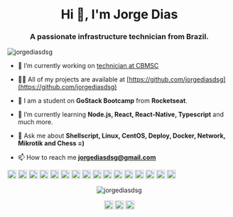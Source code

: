 <h1 align="center">Hi 👋, I'm Jorge Dias</h1>
<h3 align="center">A passionate infrastructure technician from Brazil.</h3>
<p align="left"> <img src="https://komarev.com/ghpvc/?username=jorgediasdsg" alt="jorgediasdsg" /> </p>

- 🔭 I’m currently working on [technician at CBMSC](https://portal.cbm.sc.gov.br)

- 👨‍💻 All of my projects are available at [https://github.com/jorgediasdsg](https://github.com/jorgediasdsg)

- :rocket: I am a student on **GoStack Bootcamp** from **Rocketseat**.

- :seedling: I’m currently learning **Node.js, React, React-Native, Typescript** and much more.

- 💬 Ask me about **Shellscript, Linux, CentOS, Deploy, Docker, Network, Mikrotik and Chess =)**

- 📫 How to reach me **jorgediasdsg@gmail.com**

<p align="left">
<img src="https://cdn.icon-icons.com/icons2/2415/PNG/512/react_original_wordmark_logo_icon_146375.png" alt="react" width="20" height="20"/> 
<img src="https://upload.wikimedia.org/wikipedia/commons/thumb/d/d5/CSS3_logo_and_wordmark.svg/363px-CSS3_logo_and_wordmark.svg.png" alt="css3" width="20" height="20"/> 
<img src="https://cdn.icon-icons.com/icons2/2415/PNG/512/docker_original_wordmark_logo_icon_146557.png" alt="docker" width="20" height="20"/> 
<img src="https://cdn.icon-icons.com/icons2/2415/PNG/512/html_original_wordmark_logo_icon_146478.png" alt="html5" width="20" height="20"/> 
<img src="https://upload.wikimedia.org/wikipedia/commons/thumb/9/99/Unofficial_JavaScript_logo_2.svg/1200px-Unofficial_JavaScript_logo_2.svg.png" alt="javascript" width="20" height="20"/> 
<img src="https://duncanleung.com/static/1890d08d372e93441aa7aef3aa4c8464/92ab1/typescript.png" alt="typescript" width="20" height="20"/> 
<img src="https://cdn.icon-icons.com/icons2/2415/PNG/512/mysql_original_wordmark_logo_icon_146417.png" alt="mysql" width="20" height="20"/> 
<img src="https://upload.wikimedia.org/wikipedia/commons/thumb/2/27/PHP-logo.svg/711px-PHP-logo.svg.png" alt="php" width="20" height="20"/> 
<img src="https://cdn.icon-icons.com/icons2/2415/PNG/512/postgresql_original_wordmark_logo_icon_146392.png" alt="postgresql" width="20" height="20"/> 
<img src="https://www.martincap.io/images/icons/devicon/nodejs/nodejs-original.svg" alt="nodejs" width="20" height="20"/> 
<img src="https://upload.wikimedia.org/wikipedia/commons/thumb/c/c3/Python-logo-notext.svg/120px-Python-logo-notext.svg.png" alt="python" width="20" height="20"/> 
<img src="https://upload.wikimedia.org/wikipedia/commons/thumb/3/35/Tux.svg/299px-Tux.svg.png" alt="linux" width="20" height="20"/>
<img src="https://wiki.centos.org/ArtWork/Brand/Logo?action=AttachFile&do=get&target=centos-symbol.svg" alt="centos" width="20" height="20"/>
<img src="https://upload.wikimedia.org/wikipedia/commons/5/54/Red_Fedora.svg" alt="centos" width="20" height="20"/>
<img src="https://upload.wikimedia.org/wikipedia/commons/thumb/3/3f/Fedora_logo.svg/1200px-Fedora_logo.svg.png" alt="Fedora" width="20" height="20"/>
<img src="https://seeklogo.com/images/U/ubuntu-logo-8FDEC6A07B-seeklogo.com.png" alt="Ubuntu" width="20" height="20"/>
</p>

<p align="center"> <img src="https://github-readme-stats.vercel.app/api?username=jorgediasdsg&show_icons=true" alt="jorgediasdsg" /> </p>

<p align="center">
<a href="https://twitter.com/jorgediasdsg" target="blank"><img align="center" src="https://cdn.jsdelivr.net/npm/simple-icons@3.0.1/icons/twitter.svg" alt="jorgediasdsg" height="20" width="20" /></a>
<a href="https://linkedin.com/in/jorgediasdsg" target="blank"><img align="center" src="https://cdn.jsdelivr.net/npm/simple-icons@3.0.1/icons/linkedin.svg" alt="jorgediasdsg" height="20" width="20" /></a>
<a href="https://www.youtube.com/c/jorgediasdsg" target="blank"><img align="center" src="https://cdn.jsdelivr.net/npm/simple-icons@3.0.1/icons/youtube.svg" alt="jorgediasdsg" height="20" width="20" /></a>
</p>
